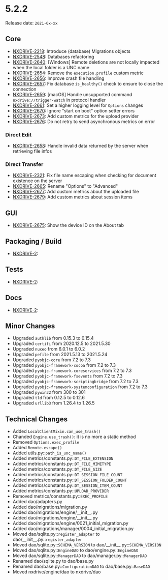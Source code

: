 # 5.2.2

Release date: `2021-0x-xx`

## Core

- [NXDRIVE-2218](https://jira.nuxeo.com/browse/NXDRIVE-2218): Introduce (database) Migrations objects
- [NXDRIVE-2548](https://jira.nuxeo.com/browse/NXDRIVE-2548): Databases refactoring
- [NXDRIVE-2640](https://jira.nuxeo.com/browse/NXDRIVE-2640): [Windows] Remote deletions are not locally impacted when the local folder is a UNC name
- [NXDRIVE-2654](https://jira.nuxeo.com/browse/NXDRIVE-2654): Remove the `execution.profile` custom metric
- [NXDRIVE-2656](https://jira.nuxeo.com/browse/NXDRIVE-2656): Improve crash file handling
- [NXDRIVE-2657](https://jira.nuxeo.com/browse/NXDRIVE-2657): Fix database `is_healthy()` check to ensure to close the connection
- [NXDRIVE-2659](https://jira.nuxeo.com/browse/NXDRIVE-2659): [macOS] Handle unsupported command `nxdrive://trigger-watch` in protocol handler
- [NXDRIVE-2661](https://jira.nuxeo.com/browse/NXDRIVE-2661): Set a higher logging level for `Options` changes
- [NXDRIVE-2670](https://jira.nuxeo.com/browse/NXDRIVE-2670): Ignore "start on boot" option setter errors
- [NXDRIVE-2673](https://jira.nuxeo.com/browse/NXDRIVE-2673): Add custom metrics for the upload provider
- [NXDRIVE-2676](https://jira.nuxeo.com/browse/NXDRIVE-2676): Do not retry to send asynchronous metrics on error

### Direct Edit

- [NXDRIVE-2658](https://jira.nuxeo.com/browse/NXDRIVE-2658): Handle invalid data returned by the server when retrieving file infos

### Direct Transfer

- [NXDRIVE-2321](https://jira.nuxeo.com/browse/NXDRIVE-2321): Fix file name escaping when checking for document existence on the server
- [NXDRIVE-2665](https://jira.nuxeo.com/browse/NXDRIVE-2665): Rename "Options" to "Advanced"
- [NXDRIVE-2677](https://jira.nuxeo.com/browse/NXDRIVE-2677): Add custom metrics about the uploaded file
- [NXDRIVE-2679](https://jira.nuxeo.com/browse/NXDRIVE-2679): Add custom metrics about session items

## GUI

- [NXDRIVE-2675](https://jira.nuxeo.com/browse/NXDRIVE-2675): Show the device ID on the About tab

## Packaging / Build

- [NXDRIVE-2](https://jira.nuxeo.com/browse/NXDRIVE-2):

## Tests

- [NXDRIVE-2](https://jira.nuxeo.com/browse/NXDRIVE-2):

## Docs

- [NXDRIVE-2](https://jira.nuxeo.com/browse/NXDRIVE-2):

## Minor Changes

- Upgraded `authlib` from 0.15.3 to 0.15.4
- Upgraded `certifi` from 2020.12.5 to 2021.5.30
- Upgraded `nuxeo` from 6.0.1 to 6.0.2
- Upgraded `pefile` from 2021.5.13 to 2021.5.24
- Upgraded `pyobjc-core` from 7.2 to 7.3
- Upgraded `pyobjc-framework-cocoa` from 7.2 to 7.3
- Upgraded `pyobjc-framework-coreservices` from 7.2 to 7.3
- Upgraded `pyobjc-framework-fsevents` from 7.2 to 7.3
- Upgraded `pyobjc-framework-scriptingbridge` from 7.2 to 7.3
- Upgraded `pyobjc-framework-systemconfiguration` from 7.2 to 7.3
- Upgraded `pywin32` from 300 to 301
- Upgraded `tld` from 0.12.5 to 0.12.6
- Upgraded `urllib3` from 1.26.4 to 1.26.5

## Technical Changes

- Added `LocalClientMixin.can_use_trash()`
- Chanded `Engine.use_trash()`: it is no more a static method
- Removed `Options.exec_profile`
- Added `Remote.escape()`
- Added utils.py::`path_is_unc_name()`
- Added metrics/constants.py::`DT_FILE_EXTENSION`
- Added metrics/constants.py::`DT_FILE_MIMETYPE`
- Added metrics/constants.py::`DT_FILE_SIZE`
- Added metrics/constants.py::`DT_SESSION_FILE_COUNT`
- Added metrics/constants.py::`DT_SESSION_FOLDER_COUNT`
- Added metrics/constants.py::`DT_SESSION_ITEM_COUNT`
- Added metrics/constants.py::`UPLOAD_PROVIDER`
- Removed metrics/constants.py::`EXEC_PROFILE`
- Added dao/adapters.py
- Added dao/migrations/migration.py
- Added dao/migrations/engine/\_\_init\_\_.py
- Added dao/migrations/engine/\_\_init\_\_.py
- Added dao/migrations/engine/0021_initial_migration.py
- Added dao/migrations/manager/0004_initial_migration.py
- Moved dao/sqlite.py::`register_adapter` to dao/\_\_init\_\_.py::`register_adapter`
- Moved dao/sqlite.py::`SCHEMA_VERSION` to dao/\_\_init\_\_.py::`SCHEMA_VERSION`
- Moved dao/sqlite.py::`EngineDAO` to dao/engine.py::`EngineDAO`
- Moved dao/sqlite.py::`ManagerDAO` to dao/manager.py::`ManagerDAO`
- Renamed dao/sqlite.py to dao/base.py
- Renamed dao/base.py::`ConfigurationDAO` to dao/base.py::`BaseDAO`
- Moved nxdrive/engine/dao to nxdrive/dao
